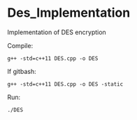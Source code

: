 # Des_Implementation
Implementation of DES encryption

Compile:

`g++ -std=c++11 DES.cpp -o DES`

If gitbash:

`g++ -std=c++11 DES.cpp -o DES -static`

Run:

`./DES`
